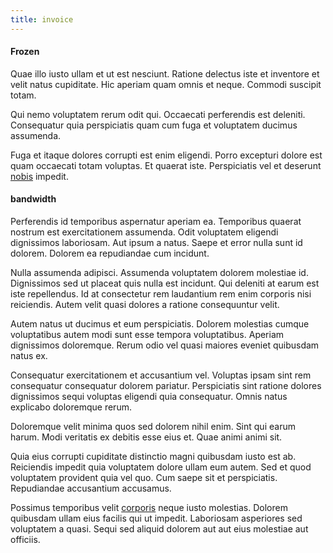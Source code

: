 ```yaml
---
title: invoice
---
```


#### Frozen

Quae illo iusto ullam et ut est nesciunt. Ratione delectus iste et inventore et velit natus cupiditate. Hic aperiam quam omnis et neque. Commodi suscipit totam.

Qui nemo voluptatem rerum odit qui. Occaecati perferendis est deleniti. Consequatur quia perspiciatis quam cum fuga et voluptatem ducimus assumenda.

Fuga et itaque dolores corrupti est enim eligendi. Porro excepturi dolore est quam occaecati totam voluptas. Et quaerat iste. Perspiciatis vel et deserunt [nobis](/earum/et/road_fantastic.md) impedit.

#### bandwidth

Perferendis id temporibus aspernatur aperiam ea. Temporibus quaerat nostrum est exercitationem assumenda. Odit voluptatem eligendi dignissimos laboriosam. Aut ipsum a natus. Saepe et error nulla sunt id dolorem. Dolorem ea repudiandae cum incidunt.

Nulla assumenda adipisci. Assumenda voluptatem dolorem molestiae id. Dignissimos sed ut placeat quis nulla est incidunt. Qui deleniti at earum est iste repellendus. Id at consectetur rem laudantium rem enim corporis nisi reiciendis. Autem velit quasi dolores a ratione consequuntur velit.

Autem natus ut ducimus et eum perspiciatis. Dolorem molestias cumque voluptatibus autem modi sunt esse tempora voluptatibus. Aperiam dignissimos doloremque. Rerum odio vel quasi maiores eveniet quibusdam natus ex.

Consequatur exercitationem et accusantium vel. Voluptas ipsam sint rem consequatur consequatur dolorem pariatur. Perspiciatis sint ratione dolores dignissimos sequi voluptas eligendi quia consequatur. Omnis natus explicabo doloremque rerum.

Doloremque velit minima quos sed dolorem nihil enim. Sint qui earum harum. Modi veritatis ex debitis esse eius et. Quae animi animi sit.

Quia eius corrupti cupiditate distinctio magni quibusdam iusto est ab. Reiciendis impedit quia voluptatem dolore ullam eum autem. Sed et quod voluptatem provident quia vel quo. Cum saepe sit et perspiciatis. Repudiandae accusantium accusamus.

Possimus temporibus velit [corporis](/eos/est/autem/baby_&_industrial_model.md) neque iusto molestias. Dolorem quibusdam ullam eius facilis qui ut impedit. Laboriosam asperiores sed voluptatem a quasi. Sequi sed aliquid dolorem aut aut eius molestiae aut officiis.
